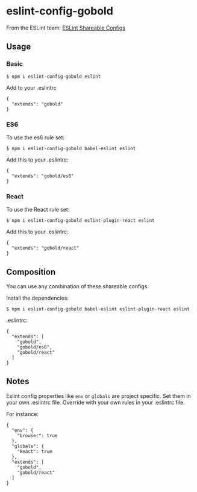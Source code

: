 # eslint-config-gobold

From the ESLint team: [ESLint Shareable Configs](http://eslint.org/docs/developer-guide/shareable-configs)

## Usage

### Basic

```
$ npm i eslint-config-gobold eslint
```

Add to your .eslintrc

```
{
  "extends": "gobold"
}
```

### ES6

To use the es6 rule set:

```
$ npm i eslint-config-gobold babel-eslint eslint
```

Add this to your .eslintrc:

```
{
  "extends": "gobold/es6"
}
```

### React

To use the React rule set:

```
$ npm i eslint-config-gobold eslint-plugin-react eslint
```

Add this to your .eslintrc:

```
{
  "extends": "gobold/react"
}
```

## Composition

You can use any combination of these shareable configs.

Install the dependencies:

```
$ npm i eslint-config-gobold babel-eslint eslint-plugin-react eslint
```

.eslintrc:

```
{
  "extends": [
    "gobold",
    "gobold/es6",
    "gobold/react"
  ]
}
```

## Notes

Eslint config properties like `env` or `globals` are 
project specific. Set them in your own .eslintrc file.
Override with your own rules in your .eslintrc file.

For instance:

```
{
  "env": {
    "browser": true
  },
  "globals": {
    "React": true
  },
  "extends": [
    "gobold",
    "gobold/react"
  ]
}
```
